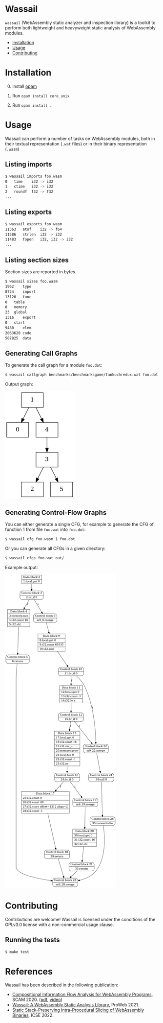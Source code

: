 # Wassail
`wassail` (WebAssembly static analyzer and inspection library) is a toolkit to perform both lightweight and heavyweight static analysis of WebAssembly modules.

  - [Installation](#installation)
  - [Usage](#usage)
  - [Contributing](#contributing)

# Installation
0. Install [opam](https://opam.ocaml.org/)

1. Run `opam install core_unix`

2. Run `opam install .`

# Usage
Wassail can perform a number of tasks on WebAssembly modules, both in their textual representation (`.wat` files) or in their binary representation (`.wasm`)
## Listing imports
```sh
$ wassail imports foo.wasm
0	time	i32 -> i32
1	ctime	i32 -> i32
2	roundf	f32 -> f32
...
```
## Listing exports
```sh
$ wassail exports foo.wasm
11563	atof	i32 -> f64
11586	strlen	i32 -> i32
11483	fopen	i32, i32 -> i32
...
```

## Listing section sizes
Section sizes are reported in bytes.
```sh
$ wassail sizes foo.wasm
1962	type
8724	import
13120	func
0	table
0	memory
23	global
1316	export
0	start
9480	elem
2063620	code
507825	data
```

## Generating Call Graphs
To generate the call graph for a module `foo.dot`:

```sh
$ wassail callgraph benchmarks/benchmarksgame/fankuchredux.wat foo.dot
```

Output graph:

![DOT call graph](doc/callgraph.png)

## Generating Control-Flow Graphs
You can either generate a single CFG, for example to generate the CFG of function 1 from file `foo.wat` into `foo.dot`:

```sh
$ wassail cfg foo.wasm 1 foo.dot
```

Or you can generate all CFGs in a given directory:

```sh
$ wassail cfgs foo.wat out/
```

Example output:

![DOT CFG](doc/cfg.png)

# Contributing
Contributions are welcome! Wassail is licensed under the conditions of the GPLv3.0 license with a non-commercial usage clause.

## Running the tests

```sh
$ make test
```

# References

Wassail has been described in the following publication:
  - [Compositional Information Flow Analysis for WebAssembly Programs](http://soft.vub.ac.be/~qstieven/scam2020wasm/), SCAM 2020. ([pdf](http://soft.vub.ac.be/Publications/2020/vub-tr-soft-20-11.pdf), [video](https://www.youtube.com/watch?v=IX8swyZ4TPI))
  - [Wassail: A WebAssembly Static Analysis Library](https://soft.vub.ac.be/Publications/2021/vub-tr-soft-21-04.pdf), ProWeb 2021.
  - [Static Stack-Preserving Intra-Procedural Slicing of WebAssembly Binaries](https://soft.vub.ac.be/Publications/2022/vub-tr-soft-22-04.pdf), ICSE 2022.
